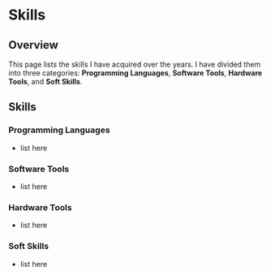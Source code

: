 # Skills

## Overview

This page lists the skills I have acquired over the years. I have divided them into three categories: **Programming Languages**, **Software Tools**, **Hardware Tools**, and **Soft Skills**.

## Skills
### Programming Languages
- list here
### Software Tools
- list here
### Hardware Tools
- list here
### Soft Skills
- list here
